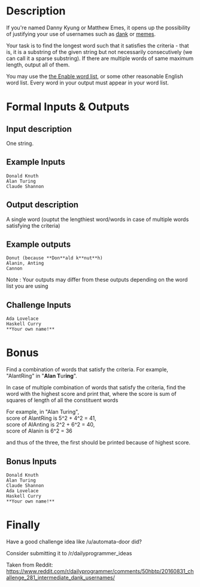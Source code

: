 # Description

If you're named Danny Kyung or Matthew Emes, it opens up the possibility of justifying your use of usernames such as [dank](https://github.com/dank) or [memes](https://github.com/memes).

Your task is to find the longest word such that it satisfies the criteria - that is, it is a substring of the given string but not necessarily consecutively (we can call it a sparse substring). 
If there are multiple words of same maximum length, output all of them.

You may use the [the Enable word list](http://norvig.com/ngrams/enable1.txt), or some other reasonable English word list. Every word in your output must appear in your word list.

# Formal Inputs & Outputs
## Input description

One string.

## Example Inputs

    Donald Knuth
    Alan Turing
    Claude Shannon

## Output description
A single word (ouptut the lengthiest word/words in case of multiple words satisfying the criteria)

## Example outputs

    Donut (because **Don**ald k**nut**h)
    Alanin, Anting
    Cannon

Note : Your outputs may differ from these outputs depending on the word list you are using

## Challenge Inputs

    Ada Lovelace
    Haskell Curry
    **Your own name!**

# Bonus

Find a combination of words that satisfy the criteria. For example, "AlantRing" in "**Alan T**ur**ing**".

In case of multiple combination of words that satisfy the criteria, find the word with the highest score and print that, where the score is sum of squares of length of all the constituent words

For example, in "Alan Turing",   
score of AlantRing is  5^2 + 4^2 = 41,  
score of AlAnting is 2^2 + 6^2 = 40,  
score of Alanin is 6^2 = 36

and thus of the three, the first should be printed because of highest score.

## Bonus Inputs

    Donald Knuth
    Alan Turing
    Claude Shannon
    Ada Lovelace
    Haskell Curry
    **Your own name!**

# Finally

Have a good challenge idea like /u/automata-door did?

Consider submitting it to /r/dailyprogrammer_ideas

Taken from Reddit: https://www.reddit.com/r/dailyprogrammer/comments/50hbtp/20160831_challenge_281_intermediate_dank_usernames/